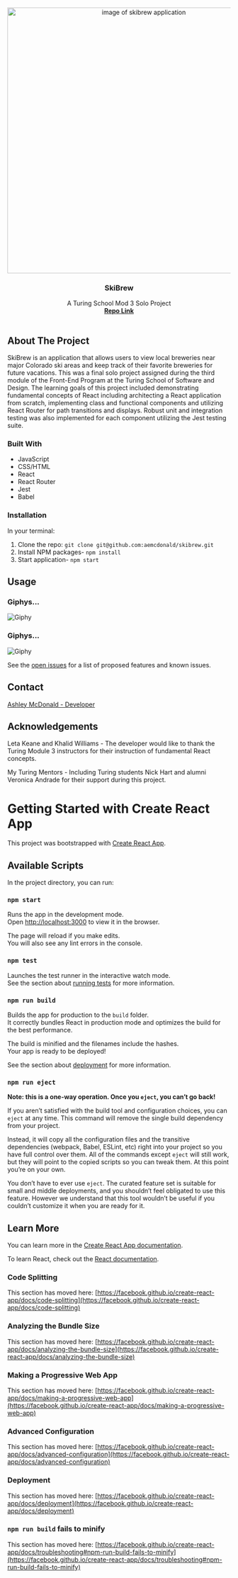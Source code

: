 <br />
<p align="center">
  <a href="https://github.com/aemcdonald/skibrew">
    <img src="/src/skibrew.gif" alt="image of skibrew application" width="600">
  </a>
  <h3 align="center">SkiBrew</h3>
  <p align="center">
    A Turing School Mod 3 Solo Project
    <br />
    <a href="https://github.com/aemcdonald/skibrew"><strong>Repo Link</strong></a>
    <br />
    <br />
  </p>
</p>

## About The Project
SkiBrew is an application that allows users to view local breweries near major Colorado ski areas and keep track of their favorite breweries for future vacations. This was a final solo project assigned during the third module of the Front-End Program at the Turing School of Software and Design. The learning goals of this project included demonstrating fundamental concepts of React including architecting a React application from scratch, implementing class and functional components and utilizing React Router for path transitions and displays. Robust unit and integration testing was also implemented for each component utilizing the Jest testing suite.

### Built With
* JavaScript
* CSS/HTML
* React
* React Router
* Jest
* Babel

### Installation
In your terminal:
1. Clone the repo:
`git clone git@github.com:aemcdonald/skibrew.git`
2. Install NPM packages- `npm install`
3. Start application- `npm start`

## Usage
### Giphys...
![Giphy]()

### Giphys...
![Giphy]()


See the [open issues](https://github.com/aemcdonald/skibrew/projects) for a list of proposed features and known issues.

## Contact
[Ashley McDonald - Developer](https://github.com/aemcdonald)

## Acknowledgements
Leta Keane and Khalid Williams - The developer would like to thank the Turing Module 3 instructors for their instruction of fundamental React concepts.

My Turing Mentors - Including Turing students Nick Hart and alumni Veronica Andrade for their support during this project.
























# Getting Started with Create React App

This project was bootstrapped with [Create React App](https://github.com/facebook/create-react-app).

## Available Scripts

In the project directory, you can run:

### `npm start`

Runs the app in the development mode.\
Open [http://localhost:3000](http://localhost:3000) to view it in the browser.

The page will reload if you make edits.\
You will also see any lint errors in the console.

### `npm test`

Launches the test runner in the interactive watch mode.\
See the section about [running tests](https://facebook.github.io/create-react-app/docs/running-tests) for more information.

### `npm run build`

Builds the app for production to the `build` folder.\
It correctly bundles React in production mode and optimizes the build for the best performance.

The build is minified and the filenames include the hashes.\
Your app is ready to be deployed!

See the section about [deployment](https://facebook.github.io/create-react-app/docs/deployment) for more information.

### `npm run eject`

**Note: this is a one-way operation. Once you `eject`, you can’t go back!**

If you aren’t satisfied with the build tool and configuration choices, you can `eject` at any time. This command will remove the single build dependency from your project.

Instead, it will copy all the configuration files and the transitive dependencies (webpack, Babel, ESLint, etc) right into your project so you have full control over them. All of the commands except `eject` will still work, but they will point to the copied scripts so you can tweak them. At this point you’re on your own.

You don’t have to ever use `eject`. The curated feature set is suitable for small and middle deployments, and you shouldn’t feel obligated to use this feature. However we understand that this tool wouldn’t be useful if you couldn’t customize it when you are ready for it.

## Learn More

You can learn more in the [Create React App documentation](https://facebook.github.io/create-react-app/docs/getting-started).

To learn React, check out the [React documentation](https://reactjs.org/).

### Code Splitting

This section has moved here: [https://facebook.github.io/create-react-app/docs/code-splitting](https://facebook.github.io/create-react-app/docs/code-splitting)

### Analyzing the Bundle Size

This section has moved here: [https://facebook.github.io/create-react-app/docs/analyzing-the-bundle-size](https://facebook.github.io/create-react-app/docs/analyzing-the-bundle-size)

### Making a Progressive Web App

This section has moved here: [https://facebook.github.io/create-react-app/docs/making-a-progressive-web-app](https://facebook.github.io/create-react-app/docs/making-a-progressive-web-app)

### Advanced Configuration

This section has moved here: [https://facebook.github.io/create-react-app/docs/advanced-configuration](https://facebook.github.io/create-react-app/docs/advanced-configuration)

### Deployment

This section has moved here: [https://facebook.github.io/create-react-app/docs/deployment](https://facebook.github.io/create-react-app/docs/deployment)

### `npm run build` fails to minify

This section has moved here: [https://facebook.github.io/create-react-app/docs/troubleshooting#npm-run-build-fails-to-minify](https://facebook.github.io/create-react-app/docs/troubleshooting#npm-run-build-fails-to-minify)
